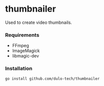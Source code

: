 thumbnailer
===========
Used to create video thumbnails.

### Requirements
* FFmpeg
* ImageMagick
* libmagic-dev

### Installation
`go install github.com/dulo-tech/thumbnailer`
